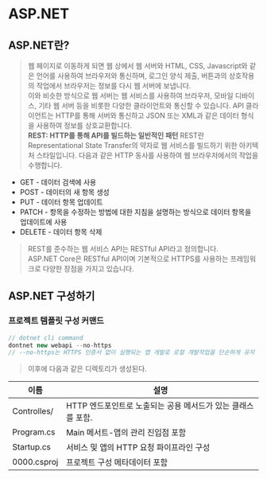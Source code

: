 # ASP.NET

## ASP.NET란?
> 웹 페이지로 이동하게 되면 웹 상에서 웹 서버와 HTML, CSS, Javascript와 같은 언어를 사용하여 브라우저와 통신하며, 로그인 양식 제출, 버튼과의 상호작용의 작업에서 브라우저는 정보를 다시 웹 서버에 보냅니다.  
> 이와 비슷한 방식으로 웹 서버는 웹 서비스를 사용하여 브라우저, 모바일 디바이스, 기타 웹 서버 등을 비롯한 다양한 클라이언트와 통신할 수 있습니다. API 클라이언트는 HTTP를 통해 서버와 통신하고 JSON 또는 XML과 같은 데이터 형식을 사용하여 정보를 상호교환합니다.  
>**REST: HTTP를 통해 API를 빌드하는 일반적인 패턴**
> REST란 Representational State Transfer의 약자로 웹 서비스를 빌드하기 위한 아키텍처 스타일입니다. 다음과 같은 HTTP 동사를 사용하여 웹 브라우저에서의 작업을 수행합니다.  
* GET - 데이터 검색에 사용
* POST - 데이터의 새 항목 생성
* PUT - 데이터 항목 업데이트
* PATCH - 항목을 수정하는 방법에 대한 지침을 설명하는 방식으로 데이터 항목을 업데이트에 사용
* DELETE - 데이터 항목 삭제  
> REST를 준수하는 웹 서비스 API는 RESTful API라고 정의합니다.  
> ASP.NET Core은 RESTful API이며 기본적으로 HTTPS를 사용하는 프레임워크로 다양한 장점을 가지고 있습니다.  

## ASP.NET 구성하기

### 프로젝트 템플릿 구성 커맨드
```cs
// dotnet cli command
dontnet new webapi --no-https
// --no-https는 HTTPS 인증서 없이 실행되는 앱 개발로 로컬 개발작업을 단순하게 유지
```

> 이후에 다음과 같은 디렉토리가 생성된다.  


|이름| 설명|
|-------|----------|
|Controlles/ | HTTP 엔드포인트로 노출되는 공용 메서드가 있는 클래스를 포함.|
|Program.cs | Main 메서트-앱의 관리 진입점 포함|
|Startup.cs | 서비스 및 앱의 HTTP 요청 파이프라인 구성|
|0000.csproj | 프로젝트 구성 메타데이터 포함|



